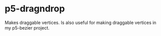 # p5-dragndrop
Makes draggable vertices. Is also useful for making draggable vertices in my p5-bezier project.
